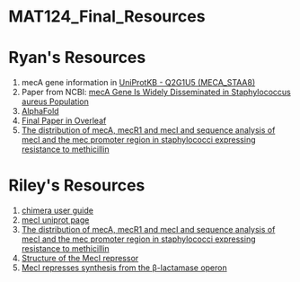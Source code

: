 # MAT124_Final_Resources

# Ryan's Resources
1. mecA gene information in [UniProtKB - Q2G1U5 (MECA_STAA8)](https://www.uniprot.org/uniprot/Q2G1U5)
2. Paper from NCBI: [mecA Gene Is Widely Disseminated in Staphylococcus aureus Population](https://www.ncbi.nlm.nih.gov/pmc/articles/PMC139644/)
3. [AlphaFold](https://alphafold.ebi.ac.uk/download)
4. [Final Paper in Overleaf](https://www.overleaf.com/project/629feeb6e80bb4a1369e6056)
5. [The distribution of mecA, mecR1 and mecI and sequence analysis of mecI and the mec promoter region in staphylococci expressing resistance to methicillin](https://academic.oup.com/jac/article/43/1/15/749945)


# Riley's Resources
1. [chimera user guide](https://www.cgl.ucsf.edu/chimera/current/docs/UsersGuide/frametut.html)
2. [mecI uniprot page](https://www.uniprot.org/uniprot/P68262#sequences)
3. [The distribution of mecA, mecR1 and mecI and sequence analysis of mecI and the mec promoter region in staphylococci expressing resistance to methicillin](https://academic.oup.com/jac/article/43/1/15/749945)
4. [Structure of the MecI repressor](https://www.ncbi.nlm.nih.gov/pmc/articles/PMC2222568/)
5. [MecI represses synthesis from the β-lactamase operon](https://academic.oup.com/jac/article/45/2/139/727952)
